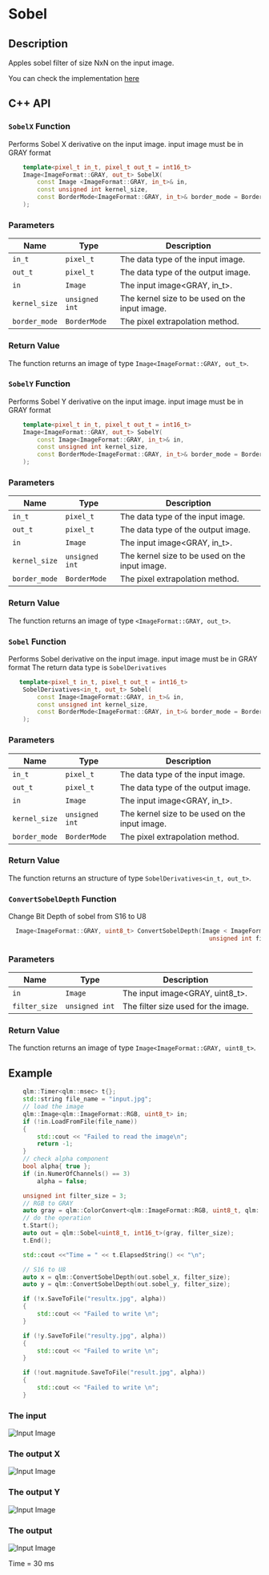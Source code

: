 # Sobel

## Description
Apples sobel filter of size NxN on the input image.

You can check the implementation [here](../../../../source/Sobel.cpp)

## C++ API

### `SobelX` Function
 Performs Sobel X derivative on the input image. input image must be in GRAY format

```c++
	template<pixel_t in_t, pixel_t out_t = int16_t>
	Image<ImageFormat::GRAY, out_t> SobelX(
		const Image <ImageFormat::GRAY, in_t>& in,
		const unsigned int kernel_size,
		const BorderMode<ImageFormat::GRAY, in_t>& border_mode = BorderMode<ImageFormat::GRAY, in_t>{}
	);
```
### Parameters

| Name           | Type           | Description                                                                                  |
|----------------|----------------|----------------------------------------------------------------------------------------------|
| `in_t`         | `pixel_t`      | The data type of the input image.                                                            |
| `out_t`        | `pixel_t`      | The data type of the output image.                                                           |
| `in`           | `Image`        | The input image<GRAY, in_t>.                                                                 |
| `kernel_size`  | `unsigned int` | The kernel size to be used on the input image.                                               |
| `border_mode`  | `BorderMode` | The pixel extrapolation method.                                                              |

### Return Value
The function returns an image of type `Image<ImageFormat::GRAY, out_t>`.

### `SobelY` Function
 Performs Sobel Y derivative on the input image. input image must be in GRAY format

```c++
	template<pixel_t in_t, pixel_t out_t = int16_t>
	Image<ImageFormat::GRAY, out_t> SobelY(
		const Image<ImageFormat::GRAY, in_t>& in,
		const unsigned int kernel_size,
		const BorderMode<ImageFormat::GRAY, in_t>& border_mode = BorderMode<ImageFormat::GRAY, in_t>{}
	);
```
### Parameters

| Name           | Type           | Description                                                                                  |
|----------------|----------------|----------------------------------------------------------------------------------------------|
| `in_t`         | `pixel_t`      | The data type of the input image.                                                            |
| `out_t`        | `pixel_t`      | The data type of the output image.                                                           |
| `in`           | `Image`        | The input image<GRAY, in_t>.                                                                 |
| `kernel_size`  | `unsigned int` | The kernel size to be used on the input image.                                               |
| `border_mode`  | `BorderMode` | The pixel extrapolation method.                                                              |

### Return Value
The function returns an image of type `<ImageFormat::GRAY, out_t>`.

### `Sobel` Function
 Performs Sobel derivative on the input image. input image must be in GRAY format
 The return data type is `SobelDerivatives`

```c++
   template<pixel_t in_t, pixel_t out_t = int16_t>
	SobelDerivatives<in_t, out_t> Sobel(
		const Image<ImageFormat::GRAY, in_t>& in,
		const unsigned int kernel_size,
		const BorderMode<ImageFormat::GRAY, in_t>& border_mode = BorderMode<ImageFormat::GRAY, in_t>{}
	);
```
### Parameters

| Name           | Type           | Description                                                                                  |
|----------------|----------------|----------------------------------------------------------------------------------------------|
| `in_t`         | `pixel_t`      | The data type of the input image.                                                            |
| `out_t`        | `pixel_t`      | The data type of the output image.                                                           |
| `in`           | `Image`        | The input image<GRAY, in_t>.                                                                 |
| `kernel_size`  | `unsigned int` | The kernel size to be used on the input image.                                               |
| `border_mode`  | `BorderMode`   | The pixel extrapolation method.                                                              |

### Return Value
The function returns an structure of type `SobelDerivatives<in_t, out_t>`.


### `ConvertSobelDepth` Function
 Change Bit Depth of sobel from S16 to U8

```c++
  Image<ImageFormat::GRAY, uint8_t> ConvertSobelDepth(Image < ImageFormat::GRAY, int16_t>& in,
														unsigned int filter_size);
```
### Parameters

| Name           | Type           | Description                                 |
|----------------|----------------|---------------------------------------------| 
| `in`           | `Image`        | The input image<GRAY, uint8_t>.             |
| `filter_size`  | `unsigned int` | The filter size used for the image.         |

### Return Value
The function returns an image of type `Image<ImageFormat::GRAY, uint8_t>`.


## Example

```c++
    qlm::Timer<qlm::msec> t{};
	std::string file_name = "input.jpg";
	// load the image
	qlm::Image<qlm::ImageFormat::RGB, uint8_t> in;
	if (!in.LoadFromFile(file_name))
	{
		std::cout << "Failed to read the image\n";
		return -1;
	}
	// check alpha component
	bool alpha{ true };
	if (in.NumerOfChannels() == 3)
		alpha = false;

	unsigned int filter_size = 3;
	// RGB to GRAY
	auto gray = qlm::ColorConvert<qlm::ImageFormat::RGB, uint8_t, qlm::ImageFormat::GRAY, uint8_t>(in);
	// do the operation
	t.Start();
	auto out = qlm::Sobel<uint8_t, int16_t>(gray, filter_size);
	t.End();

	std::cout <<"Time = " << t.ElapsedString() << "\n";

	// S16 to U8
	auto x = qlm::ConvertSobelDepth(out.sobel_x, filter_size);
	auto y = qlm::ConvertSobelDepth(out.sobel_y, filter_size);

	if (!x.SaveToFile("resultx.jpg", alpha))
	{
		std::cout << "Failed to write \n";
	}

	if (!y.SaveToFile("resulty.jpg", alpha))
	{
		std::cout << "Failed to write \n";
	}

	if (!out.magnitude.SaveToFile("result.jpg", alpha))
	{
		std::cout << "Failed to write \n";
	}
```

### The input
![Input Image](input.jpg)
### The output X
![Input Image](resultx.jpg)
### The output Y
![Input Image](resulty.jpg)
### The output
![Input Image](result.jpg)

Time = 30 ms
